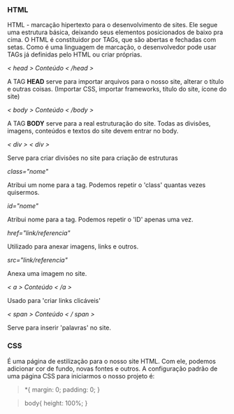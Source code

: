 ### HTML
<p>HTML - marcação hipertexto para o desenvolvimento de sites. Ele segue uma estrutura básica, deixando seus elementos posicionados de baixo pra cima.
O HTML é constítuidor por TAGs, que são abertas e fechadas com setas.
Como é uma linguagem de marcação, o desenvolvedor pode usar TAGs já definidas pelo HTML ou criar próprias.</p>

*< head > Conteúdo < /head >*
<p>A TAG <b>HEAD</b> serve para importar arquivos para o nosso site, alterar o título e outras coisas.
(Importar CSS, importar frameworks, título do site, ícone do site)</p>

*< body > Conteúdo < /body >*
<p>A TAG <b>BODY</b> serve para a real estruturação do site. Todas as divisões, imagens, conteúdos e textos do site devem entrar no body.</p>

*< div > < div >*
<p>Serve para criar divisões no site para criação de estruturas</p>

*class="nome"*
<p>Atribui um nome para a tag. Podemos repetir o 'class' quantas vezes quisermos.</p>

*id="nome"*
<p>Atribui nome para a tag. Podemos repetir o 'ID' apenas uma vez.</p>

*href="link/referencia"*
<p>Utilizado para anexar imagens, links e outros.</p>

*src="link/referencia"*
<p>Anexa uma imagem no site.</p>

*< a > Conteúdo < /a >*
<p>Usado para 'criar links clicáveis'</p>

*< span > Conteúdo < / span >*
<p>Serve para inserir 'palavras' no site.</p>

### CSS
É uma página de estilização para o nosso site HTML. Com ele, podemos adicionar cor de fundo, novas fontes e outros.
A configuração padrão de uma página CSS para iniciarmos o nosso projeto é:

> *{
>   margin: 0;
>   padding: 0;
> }

> body{
>   height: 100%;
> }
